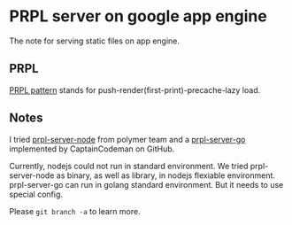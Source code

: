 # PRPL server on google app engine

The note for serving static files on app engine.

## PRPL

[PRPL pattern](https://developers.google.com/web/fundamentals/performance/prpl-pattern/) stands for push-render(first-print)-precache-lazy load.

## Notes

I tried [prpl-server-node](https://github.com/Polymer/prpl-server-node) from polymer team and a [prpl-server-go](https://github.com/CaptainCodeman/prpl-server-go) implemented by CaptainCodeman on GitHub.

Currently, nodejs could not run in standard environment. We tried prpl-server-node as binary, as well as library, in nodejs flexiable environment.
prpl-server-go can run in golang standard environment. But it needs to use special config.

Please `git branch -a` to learn more.
